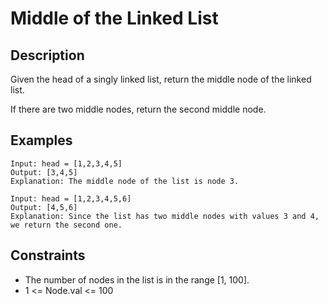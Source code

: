 # Middle of the Linked List

## Description

Given the head of a singly linked list, return the middle node of
the linked list.

If there are two middle nodes, return the second middle node.

## Examples

```
Input: head = [1,2,3,4,5]
Output: [3,4,5]
Explanation: The middle node of the list is node 3.

Input: head = [1,2,3,4,5,6]
Output: [4,5,6]
Explanation: Since the list has two middle nodes with values 3 and 4,
we return the second one.
```

## Constraints

* The number of nodes in the list is in the range [1, 100].
* 1 <= Node.val <= 100
